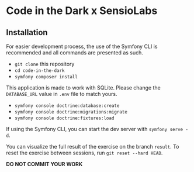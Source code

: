 # Code in the Dark x SensioLabs
## Installation
For easier development process, the use of the Symfony CLI is recommended and all commands are presented as such.
* `git clone` this repository
* `cd code-in-the-dark`
* `symfony composer install`

This application is made to work with SQLite. Please change the `DATABASE_URL` value in `.env` file to match yours.
* `symfony console doctrine:database:create`
* `symfony console doctrine:migrations:migrate`
* `symfony console doctrine:fixtures:load`

If using the Symfony CLI, you can start the dev server with `symfony serve -d`.

You can visualize the full result of the exercise on the branch `result`.
To reset the exercise between sessions, run `git reset --hard HEAD`.

**DO NOT COMMIT YOUR WORK**
